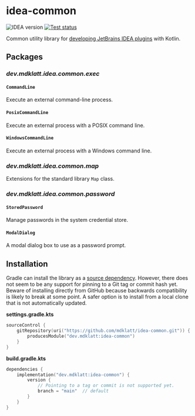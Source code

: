 # idea-common

 ![IDEA version][5]
 [![Test status][1]][2]

Common utility library for [developing JetBrains IDEA plugins][3] with Kotlin.

## Packages

### *dev.mdklatt.idea.common.exec*

#### `CommandLine`

Execute an external command-line process.

#### `PosixCommandLine`

Execute an external process with a POSIX command line.

#### `WindowsCommandLine`

Execute an external process with a Windows command line.

### *dev.mdklatt.idea.common.map*

Extensions for the standard library `Map` class.

### *dev.mdklatt.idea.common.password*

#### `StoredPassword`

Manage passwords in the system credential store.

#### `ModalDialog`

A modal dialog box to use as a password prompt.


## Installation

Gradle can install the library as a [source dependency][4]. However, there does
not seem to be any support for pinning to a Git tag or commit hash yet. Beware 
of installing directly from GitHub because backwards compatibility is likely to
break at some point. A safer option is to install from a local clone that is
not automatically updated.


**settings.gradle.kts**
```kotlin
sourceControl {
    gitRepository(uri("https://github.com/mdklatt/idea-common.git")) {
        producesModule("dev.mdklatt:idea-common")
    }
}
```

**build.gradle.kts**
```kotlin
dependencies {
    implementation("dev.mdklatt:idea-common") {
        version {
            // Pointing to a tag or commit is not supported yet.
            branch = "main"  // default
        }
    }
}
```

[1]: https://github.com/mdklatt/idea-common/actions/workflows/test.yml/badge.svg
[2]: https://github.com/mdklatt/idea-common/actions/workflows/test.yml
[3]: https://plugins.jetbrains.com/docs/intellij/welcome.html
[4]: https://blog.gradle.org/introducing-source-dependencies
[5]: https://img.shields.io/static/v1?label=IDEA&message=2022.1%2B&color=informational
